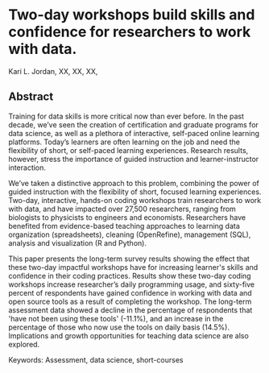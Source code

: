 # Two-day workshops build skills and confidence for researchers to work with data.
Kari L. Jordan, XX, XX, XX,

## Abstract
Training for data skills is more critical now than ever before. In the past decade, we’ve seen the creation of certification and graduate programs for data science, as well as a plethora of interactive, self-paced online learning platforms. Today’s learners are often learning on the job and need the flexibility of short, or self-paced learning experiences. Research results, however, stress the importance of guided instruction and learner-instructor interaction. 

We’ve taken a distinctive approach to this problem, combining the power of guided instruction with the flexibility of short, focused learning experiences. Two-day, interactive, hands-on coding workshops train researchers to work with data, and have impacted over 27,500 researchers, ranging from biologists to physicists to engineers and economists. Researchers have benefited from evidence-based teaching approaches to learning data organization (spreadsheets), cleaning (OpenRefine), management (SQL), analysis and visualization (R and Python). 

This paper presents the long-term survey results showing the effect that these two-day impactful workshops have for increasing learner's skills and confidence in their coding practices. Results show these two-day coding workshops increase researcher’s daily programming usage, and sixty-five percent of respondents have gained confidence in working with data and open source tools as a result of completing the workshop. The long-term assessment data showed a decline in the percentage of respondents that 'have not been using these tools' (-11.1%), and an increase in the percentage of those who now use the tools on daily basis (14.5%). Implications and growth opportunities for teaching data science are also explored.

Keywords: Assessment, data science, short-courses

